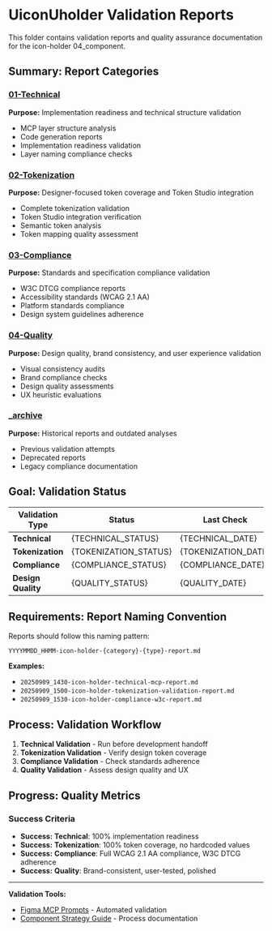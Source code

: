 # UiconUholder Validation Reports

This folder contains validation reports and quality assurance documentation for the icon-holder 04_component.

## **Summary:** Report Categories

### [01-Technical](01-technical/)
**Purpose:** Implementation readiness and technical structure validation
- MCP layer structure analysis
- Code generation reports  
- Implementation readiness validation
- Layer naming compliance checks

### [02-Tokenization](02-tokenization/)
**Purpose:** Designer-focused token coverage and Token Studio integration
- Complete tokenization validation
- Token Studio integration verification
- Semantic token analysis
- Token mapping quality assessment

### [03-Compliance](03-compliance/)
**Purpose:** Standards and specification compliance validation
- W3C DTCG compliance reports
- Accessibility standards (WCAG 2.1 AA)
- Platform standards compliance
- Design system guidelines adherence

### [04-Quality](04-quality/)
**Purpose:** Design quality, brand consistency, and user experience validation
- Visual consistency audits
- Brand compliance checks
- Design quality assessments
- UX heuristic evaluations

### [_archive](_archive/)
**Purpose:** Historical reports and outdated analyses
- Previous validation attempts
- Deprecated reports
- Legacy compliance documentation

## **Goal:** Validation Status

| Validation Type | Status | Last Check | Next Due |
|----------------|--------|------------|----------|
| **Technical** | {TECHNICAL_STATUS} | {TECHNICAL_DATE} | {TECHNICAL_NEXT} |
| **Tokenization** | {TOKENIZATION_STATUS} | {TOKENIZATION_DATE} | {TOKENIZATION_NEXT} |
| **Compliance** | {COMPLIANCE_STATUS} | {COMPLIANCE_DATE} | {COMPLIANCE_NEXT} |
| **Design Quality** | {QUALITY_STATUS} | {QUALITY_DATE} | {QUALITY_NEXT} |

## **Requirements:** Report Naming Convention

Reports should follow this naming pattern:
```
YYYYMMDD_HHMM-icon-holder-{category}-{type}-report.md
```

**Examples:**
- `20250909_1430-icon-holder-technical-mcp-report.md`
- `20250909_1500-icon-holder-tokenization-validation-report.md`
- `20250909_1530-icon-holder-compliance-w3c-report.md`

## **Process:** Validation Workflow

1. **Technical Validation** - Run before development handoff
2. **Tokenization Validation** - Verify design token coverage
3. **Compliance Validation** - Check standards adherence
4. **Quality Validation** - Assess design quality and UX

## **Progress:** Quality Metrics

### Success Criteria
- **Success:** **Technical**: 100% implementation readiness
- **Success:** **Tokenization**: 100% token coverage, no hardcoded values
- **Success:** **Compliance**: Full WCAG 2.1 AA compliance, W3C DTCG adherence
- **Success:** **Quality**: Brand-consistent, user-tested, polished

---

**Validation Tools:**
- [Figma MCP Prompts](../../../07-workflow/maintainers/prompts/) - Automated validation
- [Component Strategy Guide](../../../07-workflow/maintainers/04_component-documentation-separation-strategy.md) - Process documentation
